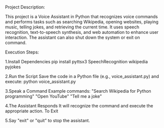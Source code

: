 Project Description:

This project is a Voice Assistant in Python that recognizes voice commands and performs tasks such as searching Wikipedia, opening websites, playing music, telling jokes, and retrieving the current time. It uses speech recognition, text-to-speech synthesis, and web automation to enhance user interaction. The assistant can also shut down the system or exit on command.

Execution Steps:

 1.Install Dependencies
      pip install pyttsx3 SpeechRecognition wikipedia pyjokes
      
 2.Run the Script
      Save the code in a Python file (e.g., voice_assistant.py) and execute:
         python voice_assistant.py
 
 3.Speak a Command
      Example commands:
        "Search Wikipedia for Python programming"
        "Open YouTube"
        "Tell me a joke"
 
 4.The Assistant Responds
       It will recognize the command and execute the appropriate action.
       To Exit

5.Say "exit" or "quit" to stop the assistant.
